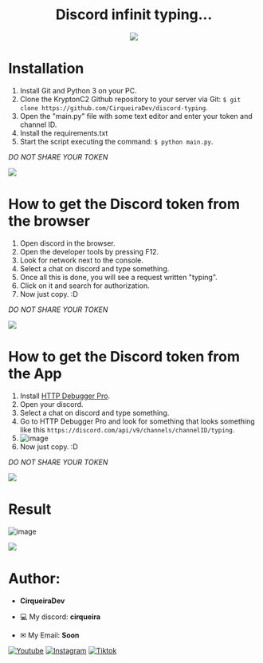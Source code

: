 <h1 align="center">Discord infinit typing...</h1>

<p align="center">
    <img src="https://github.com/CirqueiraDev/discord-typing/assets/118860604/c9bd0e6f-cca1-4dbf-b72c-24497539c4f4">
</p>

# Installation
1. Install Git and Python 3 on your PC.
2. Clone the KryptonC2 Github repository to your server via Git: `$ git clone https://github.com/CirqueiraDev/discord-typing`.
3. Open the "main.py" file with some text editor and enter your token and channel ID.
4. Install the requirements.txt
5. Start the script executing the command: `$ python main.py`.

*DO NOT SHARE YOUR TOKEN*

<img src="https://user-images.githubusercontent.com/73097560/115834477-dbab4500-a447-11eb-908a-139a6edaec5c.gif"><br>

# How to get the Discord token from the browser

1. Open discord in the browser.
2. Open the developer tools by pressing F12.
3. Look for network next to the console.
4. Select a chat on discord and type something.
5. Once all this is done, you will see a request written "typing".
6. Click on it and search for authorization.
7. Now just copy. :D

*DO NOT SHARE YOUR TOKEN*

<img src="https://user-images.githubusercontent.com/73097560/115834477-dbab4500-a447-11eb-908a-139a6edaec5c.gif"><br>

# How to get the Discord token from the App

1. Install [HTTP Debugger Pro](https://www.httpdebugger.com/).
2. Open your discord.
3. Select a chat on discord and type something.
4. Go to HTTP Debugger Pro and look for something that looks something like this `https://discord.com/api/v9/channels/channelID/typing`.
5. ![image](https://github.com/CirqueiraDev/discord-typing/assets/118860604/5852857f-1671-4e32-b254-ab0f2b06ea70)
7. Now just copy. :D

*DO NOT SHARE YOUR TOKEN*

<img src="https://user-images.githubusercontent.com/73097560/115834477-dbab4500-a447-11eb-908a-139a6edaec5c.gif"><br>

# Result

![image](https://github.com/CirqueiraDev/discord-typing/assets/118860604/76dbcb8d-c187-44f9-9d28-b47e09e0f453)

<img src="https://user-images.githubusercontent.com/73097560/115834477-dbab4500-a447-11eb-908a-139a6edaec5c.gif"><br>

<h1>Author:</h1>

- **CirqueiraDev**

- 💻 My discord: **cirqueira**
- ✉ My Email: **Soon**
<div>
    
  [![Youtube](https://img.shields.io/badge/YouTube-FF0000?style=for-the-badge&logo=youtube&logoColor=white)](https://www.youtube.com/@cirqueiradev)
  [![Instagram](https://img.shields.io/badge/Instagram-E4405F?style=for-the-badge&logo=instagram&logoColor=white)](https://www.instagram.com/cirqueira.lol/)
  [![Tiktok](https://img.shields.io/badge/TikTok-000000?style=for-the-badge&logo=tiktok&logoColor=white)](https://tiktok.com/@cirqueiradev)
</div>
